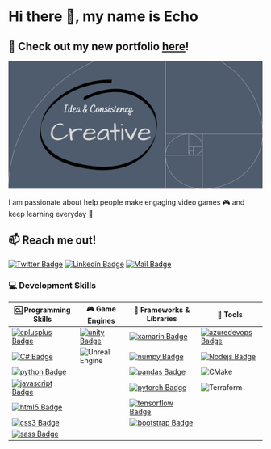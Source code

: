 # Hi there 👋, my name is Echo

## :flower_playing_cards: Check out my new portfolio [here](https://e-choness.github.io/portfolio-site/)!

[![I am a passionate Game Developer and Software Engineer](assets/images/banner.png)](https://e-choness.github.io/portfolio-site/)

I am passionate about help people make engaging video games :video_game: and keep learning everyday 🌱

## :mailbox: Reach me out!

[![Twitter Badge](https://img.shields.io/badge/-@_echo_yin_-1ca0f1?style=flat&labelColor=1ca0f1&logo=twitter&logoColor=white&link=https://twitter.com/_echo_yin)](https://twitter.com/_echo_yin) [![Linkedin Badge](https://img.shields.io/badge/-EchoYin-0e76a8?style=flat&labelColor=0e76a8&logo=linkedin&logoColor=white)](https://www.linkedin.com/in/echoyin0451/) [![Mail Badge](https://img.shields.io/badge/-SendMeEmail-c0392b?style=flat&labelColor=c0392b&logo=gmail&logoColor=white)](mailto:eyinoverthinking@gamil.com)

<!--START_SECTION:waka-->
<!--END_SECTION:waka-->
### :computer: Development Skills
| :cl: Programming Skills  	|  :video_game: Game Engines	| :paperclip: Frameworks & Libraries 	| :wrench: Tools 	|
|---	|---	|---	|---	|
|  [![cplusplus Badge](https://img.shields.io/badge/-C++-00599C?style=for-the-badge&labelColor=black&logo=cplusplus&logoColor=00599C)](#) 	|  [![unity Badge](https://img.shields.io/badge/-unity-FFFFFF?style=for-the-badge&labelColor=black&logo=unity&logoColor=FFFFFF)](#) 	|  [![xamarin Badge](https://img.shields.io/badge/-xamarin-3498DB?style=for-the-badge&labelColor=black&logo=xamarin&logoColor=3498DB)](#)  	|    [![azuredevops Badge](https://img.shields.io/badge/-azuredevops-0078D7?style=for-the-badge&labelColor=black&logo=azuredevops&logoColor=0078D7)](#)	|
|  [![C# Badge](https://img.shields.io/badge/-c%23-239120?style=for-the-badge&labelColor=black&logo=csharp&logoColor=239120)](#) 	|  ![Unreal Engine](https://img.shields.io/badge/unrealengine-%23313131.svg?style=for-the-badge&labelColor=black&logo=unrealengine&logoColor=white) 	|  [![numpy Badge](https://img.shields.io/badge/-numpy-013243?style=for-the-badge&labelColor=black&logo=numpy&logoColor=013243)](#) 	|  [![Nodejs Badge](https://img.shields.io/badge/-Nodejs-3C873A?style=for-the-badge&labelColor=black&logo=node.js&logoColor=3C873A)](#) 	|
|  [![python Badge](https://img.shields.io/badge/-python-3776AB?style=for-the-badge&labelColor=black&logo=python&logoColor=3776AB)](#)	|   	|  [![pandas Badge](https://img.shields.io/badge/-pandas-150458?style=for-the-badge&labelColor=black&logo=pandas&logoColor=150458)](#) 	|  ![CMake](https://img.shields.io/badge/CMake-%23008FBA.svg?style=for-the-badge&labelColor=black&logo=cmake&logoColor=008FBA) 	|
|  [![javascript Badge](https://img.shields.io/badge/-javascript-F7DF1E?style=for-the-badge&labelColor=black&logo=javascript&logoColor=F7DF1E)](#) 	|   	|   [![pytorch Badge](https://img.shields.io/badge/-pytorch-EE4C2C?style=for-the-badge&labelColor=black&logo=pytorch&logoColor=EE4C2C)](#)	|  ![Terraform](https://img.shields.io/badge/terraform-%235835CC.svg?style=for-the-badge&labelColor=black&logo=terraform&logoColor=235835CC) 	|
|  [![html5 Badge](https://img.shields.io/badge/-html5-E34F26?style=for-the-badge&labelColor=black&logo=html5&logoColor=E34F26)](#) 	|   	|   [![tensorflow Badge](https://img.shields.io/badge/-tensorflow-FF6F00?style=for-the-badge&labelColor=black&logo=tensorflow&logoColor=FF6F00)](#) 	|   	|
|  [![css3 Badge](https://img.shields.io/badge/-css3-1572B6?style=for-the-badge&labelColor=black&logo=css3&logoColor=1572B6)](#) 	|   	|  [![bootstrap Badge](https://img.shields.io/badge/-bootstrap-7952B3?style=for-the-badge&labelColor=black&logo=bootstrap&logoColor=7952B3)](#)  	|   	|
|   [![sass Badge](https://img.shields.io/badge/-sass-CC6699?style=for-the-badge&labelColor=black&logo=sass&logoColor=CC6699)](#) 	|   	|   	|   	|
